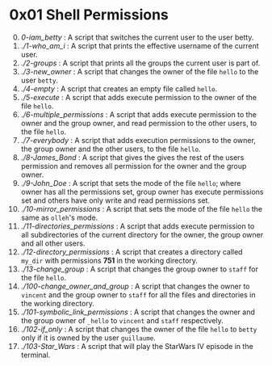 # 0x01 Shell Permissions

0. *0-iam_betty* : A script that switches the current user to the user betty.
1. *./1-who_am_i* : A script that prints the effective username of the current user.
2. *./2-groups* : A script that prints all the groups the current user is part of.
3. *./3-new_owner* : A script that changes the owner of the file `hello` to the user `betty`.
4. *./4-empty* : A script that creates an empty file called `hello`.
5. *./5-execute* : A script that adds execute permission to the owner of the file `hello`.
6. *./6-multiple_permissions* : A script that adds execute permission to the owner and the group owner, and read permission to the other users, to the file `hello`.
7. *./7-everybody* : A script that adds execution permissions to the owner, the group owner and the other users, to the file `hello`.
8. *./8-James_Bond* : A script that gives the gives the rest of the users permission and removes all permission for the owner and the group owner.
9. *./9-John_Doe* : A script that sets the mode of the file `hello`; where owner has all the permissions set, group owner has execute permissions set and others have only write and read permissions set.
10. *./10-mirror_permissions* : A script that sets the mode of the file `hello` the same as `olleh`'s mode.
11. *./11-directories_permissions* : A script that adds execute permission to all subdirectories of the current directory for the owner, the group owner and all other users.
12. *./12-directory_permissions* : A script that creates a directory called `my_dir` with permissions **751** in the working directory.
13. *./13-change_group* : A script that changes the group owner to `staff` for the file `hello`.
14. *./100-change_owner_and_group* : A script that changes the owner to `vincent` and the group owner to `staff` for all the files and directories in the working directory.
15. *./101-symbolic_link_permissions* : A script that changes the owner and the group owner of `_hello` to `vincent` and `staff` respectively.
16. *./102-if_only* : A script that changes the owner of the file `hello` to `betty` only if it is owned by the user `guillaume`.
17. *./103-Star_Wars* : A script that will play the StarWars IV episode in the terminal.
